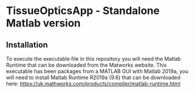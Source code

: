 # TissueOpticsApp - Standalone Matlab version

## Installation
To execute the executable file in this repository you will need the Matlab Runtime that can be 
downloaded from the Matworks website. This executable has been packages from a MATLAB GUI with 
Matlab 2019a, you will need to install Matlab Runtime R2019a (9.6) that can be downloaded here: 
https://uk.mathworks.com/products/compiler/matlab-runtime.html